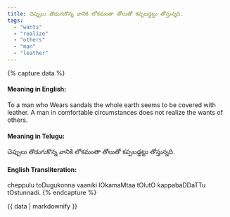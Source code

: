 ```yaml
---
title: చెప్పులు తొడుగుకొన్న వానికి లోకమంతా తోలుతో కప్పబడ్డట్టు తోస్తున్నది.
tags:
  - "wants"
  - "realize"
  - "others"
  - "man"
  - "leather"
---
```


{% capture data %}
#### Meaning in English:
To a man who Wears sandals the whole earth seems to be covered with leather.
A man in comfortable circumstances does not realize the wants of others.

#### Meaning in Telugu:
చెప్పులు తొడుగుకొన్న వానికి లోకమంతా తోలుతో కప్పబడ్డట్టు తోస్తున్నది.

#### English Transliteration:
cheppulu toDugukonna vaaniki lOkamaMtaa tOlutO kappabaDDaTTu tOstunnadi.
{% endcapture %}

<div class="notice">{{ data | markdownify }}</div>


